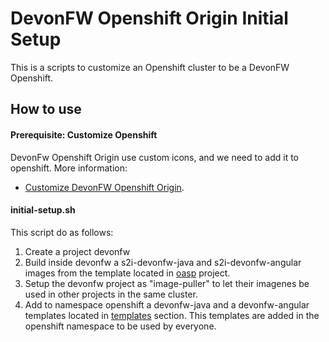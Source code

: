 # DevonFW Openshift Origin Initial Setup

This is a scripts to customize an Openshift cluster to be a DevonFW Openshift.

## How to use

#### Prerequisite: Customize Openshift

DevonFw Openshift Origin use custom icons, and we need to add it to openshift. More information:
- [Customize DevonFW Openshift Origin](./customizeOpenshift).

#### initial-setup.sh

This script do as follows:
1. Create a project devonfw
2. Build inside devonfw a s2i-devonfw-java and s2i-devonfw-angular images from the template located in [oasp](https://github.com/oasp/s2i/tree/master/s2i) project.
3. Setup the devonfw project as "image-puller" to let their imagenes be used in other projects in the same cluster.
4. Add to namespace openshift a devonfw-java and a devonfw-angular templates located in [templates](https://github.com/devonfw/devonfw-shop-floor/tree/master/dsf4openshift/templates) section. This templates are added in the openshift namespace to be used by everyone.